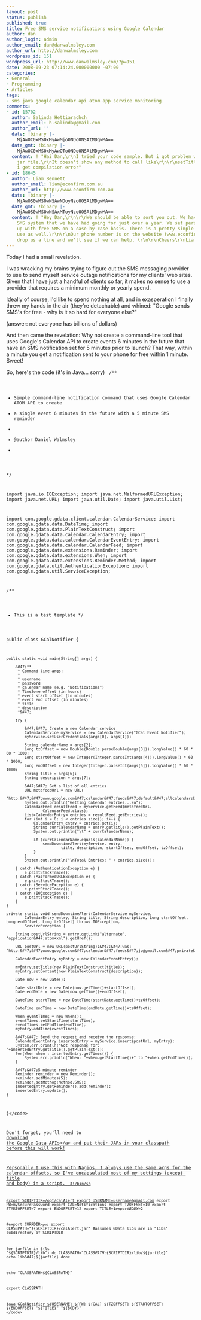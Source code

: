 ```yaml
---
layout: post
status: publish
published: true
title: Free SMS service notifications using Google Calendar
author: dan
author_login: admin
author_email: dan@danwalmsley.com
author_url: http://danwalmsley.com
wordpress_id: 151
wordpress_url: http://www.danwalmsley.com/?p=151
date: 2008-09-23 07:14:24.000000000 -07:00
categories:
- General
- Programming
- Articles
tags:
- sms java google calendar api atom app service monitoring
comments:
- id: 15702
  author: Salinda Hettiarachch
  author_email: h.salinda@gmail.com
  author_url: ''
  date: !binary |-
    MjAwOC0xMS0xMyAwMjo0NDo0NSAtMDgwMA==
  date_gmt: !binary |-
    MjAwOC0xMS0xMyAwOTo0NDo0NSAtMDgwMA==
  content: ! "Hai Dan,\r\nI tried your code sample. But i got problem with\r\ncom.google.gdata.data.calendar.CalendarEventEntry
    jar file.\r\nIt doesn't show any method to call like\r\n\r\nsetTitle\r\nsetContent\r\n\r\nSo
    i get compilation error"
- id: 18645
  author: Liam Bennett
  author_email: liam@econfirm.com.au
  author_url: http://www.econfirm.com.au
  date: !binary |-
    MjAwOS0wMS0wNSAwNDoyNzo0OSAtMDgwMA==
  date_gmt: !binary |-
    MjAwOS0wMS0wNSAxMToyNzo0OSAtMDgwMA==
  content: ! "Hey Dan,\r\n\r\nWe should be able to sort you out. We have a two way
    SMS system that we have had going for just over a year. We set personal users
    up with free SMS on a case by case basis. There is a pretty simple HTTP API to
    use as well.\r\n\r\nOur phone number is on the website (www.econfirm.com.au) -
    drop us a line and we'll see if we can help. \r\n\r\nCheers\r\nLiam"
---
```

Today I had a small revelation.

I was wracking my brains trying to figure out the SMS messaging provider to use to send myself service outage notifications for my clients' web sites. Given that I have just a handful of clients so far, it makes no sense to use a provider that requires a minimum monthly or yearly spend.

Ideally of course, I'd like to spend nothing at all, and in exasperation I finally threw my hands in the air (they're detachable) and whined: "Google sends SMS's for free - why is it so hard for everyone else?"

(answer: not everyone has billions of dollars)

And then came the revelation: Why not create a command-line tool that uses Google's Calendar API to create events 6 minutes in the future that have an SMS notification set for 5 minutes prior to launch? That way, within a minute you get a notification sent to your phone for free within 1 minute. Sweet!

So, here's the code (it's in Java... sorry)
<code>
&#47;**
 * Simple command-line notification command that uses Google Calendar ATOM API to create 
 * a single event 6 minutes in the future with a 5 minute SMS reminder
 * 
 * @author Daniel Walmsley
 *
 *&#47;

import java.io.IOException;
import java.net.MalformedURLException;
import java.net.URL;
import java.util.Date;
import java.util.List;

import com.google.gdata.client.calendar.CalendarService;
import com.google.gdata.data.DateTime;
import com.google.gdata.data.PlainTextConstruct;
import com.google.gdata.data.calendar.CalendarEntry;
import com.google.gdata.data.calendar.CalendarEventEntry;
import com.google.gdata.data.calendar.CalendarFeed;
import com.google.gdata.data.extensions.Reminder;
import com.google.gdata.data.extensions.When;
import com.google.gdata.data.extensions.Reminder.Method;
import com.google.gdata.util.AuthenticationException;
import com.google.gdata.util.ServiceException;

&#47;**
 * This is a test template
 *&#47;

public class GCalNotifier {

	public static void main(String[] args) {
		
		&#47;**
		 * Command line args: 
		 * 
		 * username
		 * password
		 * calendar name (e.g. "Notifications")
		 * TimeZone offset (in hours)
		 * event start offset (in minutes)
		 * event end offset (in minutes)
		 * title
		 * description
		 *&#47;
		
		try {

			&#47;&#47; Create a new Calendar service
			CalendarService myService = new CalendarService("GCal Event Notifier");
			myService.setUserCredentials(args[0], args[1]);
			
			String calendarName = args[2];
			Long tzOffset = new Double(Double.parseDouble(args[3])).longValue() * 60 * 60 * 1000;
			Long startOffset = new Integer(Integer.parseInt(args[4])).longValue() * 60 * 1000;
			Long endOffset = new Integer(Integer.parseInt(args[5])).longValue() * 60 * 1000;
			String title = args[6];
			String description = args[7];
			
			&#47;&#47; Get a list of all entries
			URL metafeedUrl = new URL(
					"http:&#47;&#47;www.google.com&#47;calendar&#47;feeds&#47;default&#47;allcalendars&#47;full");
			System.out.println("Getting Calendar entries...\n");
			CalendarFeed resultFeed = myService.getFeed(metafeedUrl,
					CalendarFeed.class);
			List<CalendarEntry> entries = resultFeed.getEntries();
			for (int i = 0; i < entries.size(); i++) {
				CalendarEntry entry = entries.get(i);
				String currCalendarName = entry.getTitle().getPlainText();
				System.out.println("\t" + currCalendarName);

				if (currCalendarName.equals(calendarName)) {
					sendDowntimeAlert(myService, entry,
							title, description, startOffset, endOffset, tzOffset);
				}
			}
			System.out.println("\nTotal Entries: " + entries.size());
			
		} catch (AuthenticationException e) {
			e.printStackTrace();
		} catch (MalformedURLException e) {
			e.printStackTrace();
		} catch (ServiceException e) {
			e.printStackTrace();
		} catch (IOException e) {
			e.printStackTrace();
		}
	}

	private static void sendDowntimeAlert(CalendarService myService,
			CalendarEntry entry, String title, String description, Long startOffset, Long endOffset, Long tzOffset) throws IOException,
			ServiceException {

		String postUrlString = entry.getLink("alternate", "application&#47;atom+xml").getHref();
		
		URL postUrl = new URL(postUrlString);&#47;&#47;was: "http:&#47;&#47;www.google.com&#47;calendar&#47;feeds&#47;jo@gmail.com&#47;private&#47;full"

		CalendarEventEntry myEntry = new CalendarEventEntry();

		myEntry.setTitle(new PlainTextConstruct(title));
		myEntry.setContent(new PlainTextConstruct(description));
		
		Date now = new Date();
		
		Date startDate = new Date(now.getTime()+startOffset);
		Date endDate = new Date(now.getTime()+endOffset);
		
		DateTime startTime = new DateTime(startDate.getTime()+tzOffset);
		
		DateTime endTime = new DateTime(endDate.getTime()+tzOffset);
		
		When eventTimes = new When();
		eventTimes.setStartTime(startTime);
		eventTimes.setEndTime(endTime);
		myEntry.addTime(eventTimes);

		&#47;&#47; Send the request and receive the response:
		CalendarEventEntry insertedEntry = myService.insert(postUrl, myEntry);
		System.err.println("Got response for: "+insertedEntry.getTitle().getPlainText());
		for(When when : insertedEntry.getTimes()) {
			System.err.println("When: "+when.getStartTime()+" to "+when.getEndTime());
		}
		
		&#47;&#47;5 minute reminder
		Reminder reminder = new Reminder();
		reminder.setMinutes(5);
		reminder.setMethod(Method.SMS);
		insertedEntry.getReminder().add(reminder);
		insertedEntry.update();
	}
}<&#47;code>

Don't forget, you'll need to <a href="http:&#47;&#47;code.google.com&#47;apis&#47;gdata&#47;client-java.html">download the Google Data APIs<&#47;a> and put their JARs in your classpath before this will work!

Personally I use this with Nagios. I always use the same args for the calendar offsets, so I've encapsulated most of my settings (except title and body) in a script.
<code>
#!&#47;bin&#47;sh

export SCRIPTDIR=&#47;opt&#47;calAlert
export USERNAME=username@gmail.com
export PW=mySecurePassword
export CAL=Notifications
export TZOFFSET=10
export STARTOFFSET=7
export ENDOFFSET=12
export TITLE=$1
export BODY=$2

#export CURRDIR=`pwd`
export CLASSPATH="${SCRIPTDIR}&#47;calAlert.jar"
#assumes GData libs are in "libs" subdirectory of SCRIPTDIR

for jarfile in $(ls "${SCRIPTDIR}&#47;lib")
do
    CLASSPATH="${CLASSPATH}:${SCRIPTDIR}&#47;lib&#47;${jarfile}"
    echo lib&#47;${jarfile}
done

echo "CLASSPATH=${CLASSPATH}"

export CLASSPATH

java GCalNotifier ${USERNAME} ${PW} ${CAL} ${TZOFFSET} ${STARTOFFSET} ${ENDOFFSET} "${TITLE}" "${BODY}"
<&#47;code>
